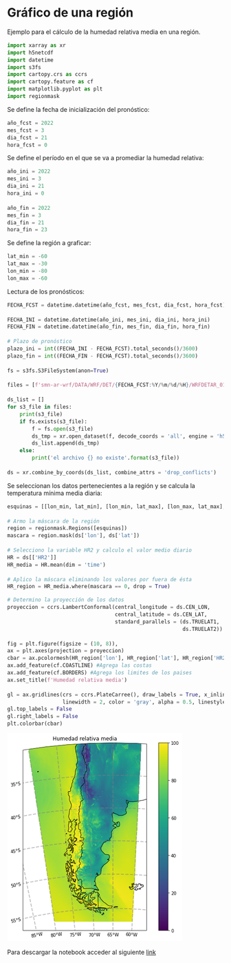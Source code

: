 # Gráfico de una región

Ejemplo para el cálculo de la humedad relativa media en una región.

```python
import xarray as xr
import h5netcdf
import datetime
import s3fs
import cartopy.crs as ccrs
import cartopy.feature as cf
import matplotlib.pyplot as plt
import regionmask
```

Se define la fecha de inicialización del pronóstico:

```python
año_fcst = 2022
mes_fcst = 3
dia_fcst = 21
hora_fcst = 0
```

Se define el período en el que se va a promediar la humedad relativa:

```python
año_ini = 2022
mes_ini = 3
dia_ini = 21
hora_ini = 0

año_fin = 2022
mes_fin = 3
dia_fin = 21
hora_fin = 23
```

Se define la región a graficar:

```python
lat_min = -60
lat_max = -30
lon_min = -80
lon_max = -60
```

Lectura de los pronósticos:

```python
FECHA_FCST = datetime.datetime(año_fcst, mes_fcst, dia_fcst, hora_fcst)

FECHA_INI = datetime.datetime(año_ini, mes_ini, dia_ini, hora_ini)
FECHA_FIN = datetime.datetime(año_fin, mes_fin, dia_fin, hora_fin)

# Plazo de pronóstico
plazo_ini = int((FECHA_INI - FECHA_FCST).total_seconds()/3600)
plazo_fin = int((FECHA_FIN - FECHA_FCST).total_seconds()/3600)

fs = s3fs.S3FileSystem(anon=True)

files = [f'smn-ar-wrf/DATA/WRF/DET/{FECHA_FCST:%Y/%m/%d/%H}/WRFDETAR_01H_{FECHA_FCST:%Y%m%d_%H}_{plazo:03d}.nc' for plazo in range(plazo_ini, plazo_fin)]

ds_list = []
for s3_file in files:
    print(s3_file)
    if fs.exists(s3_file):
        f = fs.open(s3_file)
        ds_tmp = xr.open_dataset(f, decode_coords = 'all', engine = 'h5netcdf')
        ds_list.append(ds_tmp)
    else:
        print('el archivo {} no existe'.format(s3_file))

ds = xr.combine_by_coords(ds_list, combine_attrs = 'drop_conflicts')
```

Se seleccionan los datos pertenecientes a la región y se calcula la temperatura mínima media diaria:

```python
esquinas = [[lon_min, lat_min], [lon_min, lat_max], [lon_max, lat_max], [lon_max, lat_min]]

# Armo la máscara de la región
region = regionmask.Regions([esquinas])
mascara = region.mask(ds['lon'], ds['lat'])

# Selecciono la variable HR2 y calculo el valor medio diario
HR = ds[['HR2']]
HR_media = HR.mean(dim = 'time')

# Aplico la máscara eliminando los valores por fuera de ésta
HR_region = HR_media.where(mascara == 0, drop = True)
```

```python
# Determino la proyección de los datos
proyeccion = ccrs.LambertConformal(central_longitude = ds.CEN_LON, 
                                   central_latitude = ds.CEN_LAT, 
                                   standard_parallels = (ds.TRUELAT1, 
                                                         ds.TRUELAT2))

fig = plt.figure(figsize = (10, 8)), 
ax = plt.axes(projection = proyeccion)
cbar = ax.pcolormesh(HR_region['lon'], HR_region['lat'], HR_region['HR2'], transform = ccrs.PlateCarree(), vmin = 0, vmax = 100)
ax.add_feature(cf.COASTLINE) #Agrega las costas
ax.add_feature(cf.BORDERS) #Agrega los limites de los paises
ax.set_title(f'Humedad relativa media')

gl = ax.gridlines(crs = ccrs.PlateCarree(), draw_labels = True, x_inline = False,
                  linewidth = 2, color = 'gray', alpha = 0.5, linestyle = '--')
gl.top_labels = False
gl.right_labels = False
plt.colorbar(cbar)
```

![png](../figuras/Region.png)

Para descargar la notebook acceder al siguiente [link](../notebooks/Region.ipynb)
    

